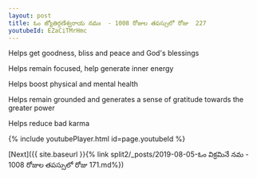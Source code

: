 ```yaml
---
layout: post
title: ఓం జ్యోతిర్గణేశ్వరాయ నమః  - 1008 రోజుల తపస్సులో రోజు  227
youtubeId: EZaCiTMrHmc
---
```

 
 
Helps get goodness, bliss and peace and God's blessings
 
Helps remain focused, help generate inner energy 
 
Helps boost physical and mental health 
 
Helps remain grounded and generates a sense of gratitude towards the greater power 
 
Helps reduce bad karma
 
 
 
 


{% include youtubePlayer.html id=page.youtubeId %}
 
[Next]({{ site.baseurl }}{% link  split2/_posts/2019-08-05-ఓం విక్రమినే నమ  - 1008 రోజుల తపస్సులో రోజు  171.md%})
 

